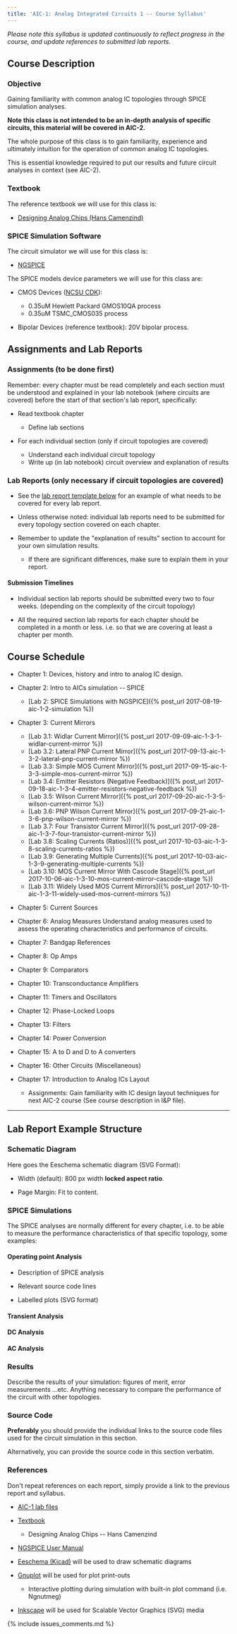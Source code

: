 ```yaml
---
title: 'AIC-1: Analog Integrated Circuits 1 -- Course Syllabus' 
---
```

_Please note this syllabus is updated continuously to reflect progress in the
course, and update references to submitted lab reports._

Course Description 
------------------

### Objective 

Gaining familiarity with common analog IC topologies through SPICE simulation analyses.

**Note this class is not intended to be an in-depth analysis of specific circuits, 
this material will be covered in AIC-2.** 

The whole purpose of this class is to gain familiarity, experience and 
ultimately intuition for the operation of common analog IC topologies. 

This is essential knowledge required to put our results and future circuit 
analyses in context (see AIC-2).

### Textbook

The reference textbook we will use for this class is:

* [Designing Analog Chips (Hans Camenzind)](http://designinganalogchips.com)

### SPICE Simulation Software 

The circuit simulator we will use for this class is:

* [NGSPICE](http://ngspice.sourceforge.net/presentation.html)

The SPICE models device parameters we will use for this class are:

* CMOS Devices ([NCSU CDK](https://www.eda.ncsu.edu/wiki/NCSU_CDK)): 
    + 0.35uM Hewlett Packard GMOS10QA process
    + 0.35uM TSMC\_CMOS035 process 

* Bipolar Devices (reference textbook): 20V bipolar process.

Assignments and Lab Reports 
---------------------------

### Assignments (to be done first)

Remember: every chapter must be read completely and each section must be 
    understood and explained in your lab notebook (where circuits are covered)
    before the start of that section's lab report, specifically:

* Read textbook chapter
    + Define lab sections

* For each individual section (only if circuit topologies are covered)
    + Understand each individual circuit topology 
    + Write up (in lab notebook) circuit overview and explanation of 
        results

### Lab Reports (only necessary if circuit topologies are covered)

* See the [lab report template below](#lab-report-example-structure) for an 
    example of what needs to be covered for every lab report.

* Unless otherwise noted: individual lab reports need to be submitted for
    every topology section covered on each chapter.

* Remember to update the "explanation of results" section to account for your 
    own simulation results.
    + If there are significant differences, make sure to explain them in your
        report.

#### Submission Timelines

* Individual section lab reports should be submitted every two to four weeks.
    (depending on the complexity of the circuit topology)

* All the required section lab reports for each chapter should be completed in 
    a month or less. i.e. so that we are covering at least a chapter per month.

Course Schedule
---------------

* Chapter 1: Devices, history and intro to analog IC design.

* Chapter 2: Intro to AICs simulation -- SPICE
    + [Lab 2: SPICE Simulations with NGSPICE]({% post_url 2017-08-19-aic-1-2-simulation %})

* Chapter 3: Current Mirrors
    + [Lab 3.1: Widlar Current Mirror]({% post_url 2017-09-09-aic-1-3-1-widlar-current-mirror %})
    + [Lab 3.2: Lateral PNP Current Mirror]({% post_url 2017-09-13-aic-1-3-2-lateral-pnp-current-mirror %})
    + [Lab 3.3: Simple MOS Current Mirror]({% post_url 2017-09-15-aic-1-3-3-simple-mos-current-mirror %})
    + [Lab 3.4: Emitter Resistors (Negative Feedback)]({% post_url 2017-09-18-aic-1-3-4-emitter-resistors-negative-feedback %})
    + [Lab 3.5: Wilson Current Mirror]({% post_url 2017-09-20-aic-1-3-5-wilson-current-mirror %})
    + [Lab 3.6: PNP Wilson Current Mirror]({% post_url 2017-09-21-aic-1-3-6-pnp-wilson-current-mirror %})
    + [Lab 3.7: Four Transistor Current Mirror]({% post_url 2017-09-28-aic-1-3-7-four-transistor-current-mirror %})
    + [Lab 3.8: Scaling Currents (Ratios)]({% post_url 2017-10-03-aic-1-3-8-scaling-currents-ratios %})
    + [Lab 3.9: Generating Multiple Currents]({% post_url 2017-10-03-aic-1-3-9-generating-multiple-currents %})
    + [Lab 3.10: MOS Current Mirror With Cascode Stage]({% post_url 2017-10-06-aic-1-3-10-mos-current-mirror-cascode-stage %})
    + [Lab 3.11: Widely Used MOS Current Mirrors]({% post_url 2017-10-11-aic-1-3-11-widely-used-mos-current-mirrors %})

* Chapter 5: Current Sources

* Chapter 6: Analog Measures
    Understand analog measures used to assess the operating characteristics 
    and performance of circuits. 

* Chapter 7: Bandgap References

* Chapter 8: Op Amps

* Chapter 9: Comparators

* Chapter 10: Transconductance Amplifiers

* Chapter 11: Timers and Oscillators

* Chapter 12: Phase-Locked Loops

* Chapter 13: Filters

* Chapter 14: Power Conversion 

* Chapter 15: A to D and D to A converters 

* Chapter 16: Other Circuits (Miscellaneous)

* Chapter 17: Introduction to Analog ICs Layout
    + Assignments: Gain familiarity with IC design layout techniques for next 
        AIC-2 course (See course description in I&P file). 

---

Lab Report Example Structure
----------------------------

### Schematic Diagram

Here goes the Eeschema schematic diagram (SVG Format): 

* Width (default): 800 px width **locked aspect ratio**.

* Page Margin: Fit to content.

### SPICE Simulations

The SPICE analyses are normally different for every chapter, i.e. to be able to 
measure the performance characteristics of that specific topology, some
examples:

#### Operating point Analysis

* Description of SPICE analysis

* Relevant source code lines

* Labelled plots (SVG format)

#### Transient Analysis

#### DC Analysis

#### AC Analysis

### Results

Describe the results of your simulation: figures of merit, error measurements
...etc.  Anything necessary to compare the performance of the circuit with other
topologies.

### Source Code

**Preferably** you should provide the individual links to the source code files used
for the circuit simulation in this section. 

Alternatively, you can provide the source code in this section verbatim.

### References

Don't repeat references on each report, simply provide a link to the previous
report and syllabus.

* [AIC-1 lab files](https://github.com/camilotejeiro/aic_1_lab)

* [Textbook](http://designinganalogchips.com/_count/designinganalogchips.pdf) 
    + Designing Analog Chips -- Hans Camenzind

* [NGSPICE User Manual](http://ngspice.sourceforge.net/docs/ngspice26-manual.pdf) 

* [Eeschema (Kicad)](http://kicad-pcb.org/discover/eeschema) will be used to draw
    schematic diagrams 

* [Gnuplot](http://www.gnuplot.info) will be used for plot print-outs 
    + Interactive plotting during simulation with built-in plot command 
        (i.e.  Ngnutmeg)

* [Inkscape](https://inkscape.org/en) will be used for Scalable Vector Graphics 
    (SVG) media 

{% include issues_comments.md %}
